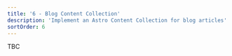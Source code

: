 ```yaml
---
title: '6 - Blog Content Collection'
description: 'Implement an Astro Content Collection for blog articles'
sortOrder: 6
---
```


TBC
